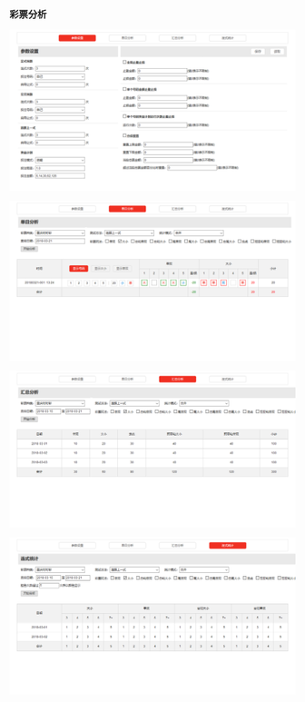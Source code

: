 ### 彩票分析

![c1](c1.png)

![c2](https://github.com/amonest/caipiao-analyse/blob/master/c2.png?raw=true)

![c3](https://github.com/amonest/caipiao-analyse/blob/master/c3.png?raw=true)

![c4](https://github.com/amonest/caipiao-analyse/blob/master/c4.png?raw=true)
